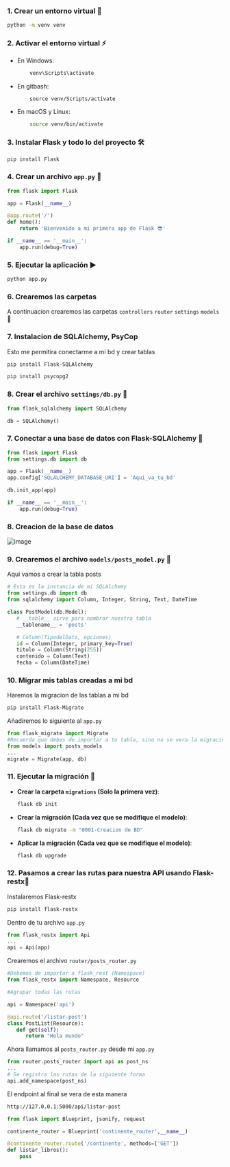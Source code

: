 ### 1. Crear un entorno virtual 🐍

```bash
python -m venv venv

```

### 2. Activar el entorno virtual ⚡
- En Windows:
    ```bash
        venv\Scripts\activate
    ```
- En gitbash:
    ```
        source venv/Scripts/activate
    ```
- En macOS y Linux:
    ```bash
        source venv/bin/activate
    ```


### 3. Instalar Flask y todo lo del proyecto 🛠️

```bash
pip install Flask
```

### 4. Crear un archivo `app.py` 📄

```python
from flask import Flask

app = Flask(__name__)

@app.route('/')
def home():
    return 'Bienvenido a mi primera app de Flask 😎'

if __name__ == '__main__':
    app.run(debug=True)

```

### 5. Ejecutar la aplicación ▶️

```bash
python app.py

```
### 6. Crearemos las carpetas
A continuacion crearemos las carpetas `controllers` `router` `settings` `models` 📂

### 7. Instalacion de SQLAlchemy, PsyCop
Esto me permitira conectarme a mi bd y crear tablas

```bash
pip install Flask-SQLAlchemy
```
```bash
pip install psycopg2
```

### 8. Crear el archivo `settings/db.py` 📂

```python
from flask_sqlalchemy import SQLAlchemy

db = SQLAlchemy()

```

### 7. Conectar a una base de datos con Flask-SQLAlchemy 🔗

```python
from flask import Flask
from settings.db import db

app = Flask(__name__)
app.config['SQLALCHEMY_DATABASE_URI'] = 'Aqui_va_tu_bd'

db.init_app(app)

if __name__ == '__main__':
    app.run(debug=True)

```

### 8. Creacion de la base de datos
![image](https://github.com/user-attachments/assets/f69a535b-f8f1-4c3b-a065-4b8f518a9f85)

### 9. Crearemos  el archivo `models/posts_model.py` 📂
Aqui vamos a crear la tabla posts

```py
# Esta es la instancia de mi SQLAlchemy
from settings.db import db
from sqlalchemy import Column, Integer, String, Text, DateTime

class PostModel(db.Model):
   # __table__ sirve para nombrar nuestra tabla
   __tablename__ = 'posts'

   # Column(TipodelDato, opciones)
   id = Column(Integer, primary_key=True)
   titulo = Column(String(255))
   contenido = Column(Text)
   fecha = Column(DateTime)
```
### 10. Migrar mis tablas creadas a mi bd
Haremos la migracion de las tablas a mi bd
```bash
pip install Flask-Migrate
```
Añadiremos lo siguiente al `app.py`
```py
from flask_migrate import Migrate
#Recuerda que debes de importar a tu tabla, sino no se vera la migracion
from models import posts_models
...
migrate = Migrate(app, db)
```
### 11. Ejecutar la migración 🚀

- **Crear la carpeta `migrations` (Solo la primera vez)**:
    
    ```bash
    flask db init
    
    ```
    
- **Crear la migración (Cada vez que se modifique el modelo)**:
    
    ```bash
    flask db migrate -m "0001-Creacion de BD"
    
    ```
    
- **Aplicar la migración (Cada vez que se modifique el modelo)**:
    
    ```bash
    flask db upgrade
    
    ```
    
### 12. Pasamos a crear las rutas para nuestra API usando Flask-restx🚀
Instalaremos Flask-restx
```bash
pip install flask-restx
```
Dentro de tu archivo `app.py`
```py
from flask_restx import Api
...
api = Api(app)
```
Crearemos el archivo ``router/posts_router.py``
```py
#Debemos de importar a flask_rest (Namespace)
from flask_restx import Namespace, Resource

#Agrupar todas las rutas

api = Namespace('api')

@api.route('/listar-post')
class PostList(Resource):
   def get(self):
      return "Hola mundo"
```
Ahora llamamos al ``posts_router.py`` desde mi ``app.py``

```py
from router.posts_router import api as post_ns
...
# Se registra las rutas de la siguiente forma
api.add_namespace(post_ns)
```
El endpoint al final se vera de esta manera 
```bash
http://127.0.0.1:5000/api/listar-post
```

```python
from flask import Blueprint, jsonify, request

continente_router = Blueprint('continente_router',__name__)

@continente_router.route('/continente', methods=['GET'])
def listar_libros():
	pass
```
